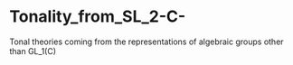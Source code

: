 # Tonality_from_SL_2-C-
Tonal theories coming from the representations of algebraic groups other than GL_1(C)

